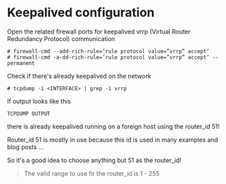 # Keepalived configuration

Open the related firewall ports for keepalived vrrp (Virtual Router Redundancy Protocol) communication
```
# firewall-cmd --add-rich-rule=’rule protocol value=”vrrp” accept’
# firewall-cmd -a-dd-rich-rule=’rule protocol value=”vrrp” accept’ --permanent
```

Check if there's already keepalived on the network
```
# tcpdump -i <INTERFACE> | grep -i vrrp
```
If output looks like this
```
TCPDUMP OUTPUT
```
there is already keepalived running on a foreign host using the router_id 51!

Router_id 51 is mostly in use because this id is used in many examples and blog posts ...

So it's a good idea to choose anything but 51 as the router_id!

> The valid range to use fir the router_id is 1 - 255

